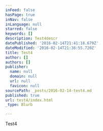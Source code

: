 ```yaml
---
inFeed: false
hasPage: true
inNav: false
inLanguage: null
starred: false
keywords: []
description: Test4descr
datePublished: '2016-02-14T21:41:18.679Z'
dateModified: '2016-02-14T21:38:55.720Z'
title: Test4
author: []
authors: []
publisher:
  name: null
  domain: null
  url: null
  favicon: null
sourcePath: _posts/2016-02-14-test4.md
published: true
url: test4/index.html
_type: Blurb

---
```

Test4